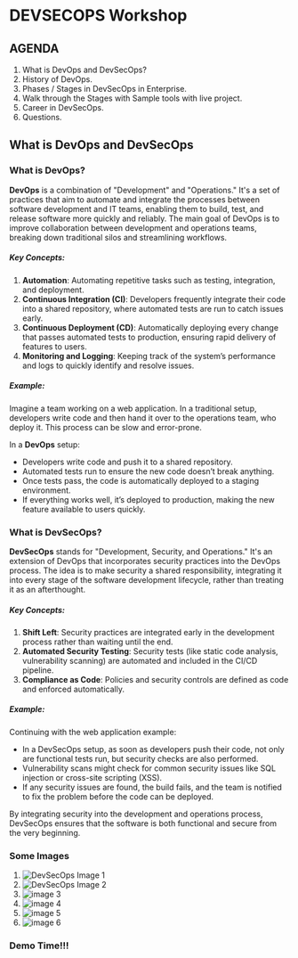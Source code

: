 # DEVSECOPS Workshop

## AGENDA
1. What is DevOps and DevSecOps?
2. History of DevOps.
3. Phases / Stages in DevSecOps in Enterprise.
4. Walk through the Stages with Sample tools with live project.
5. Career in DevSecOps.
6. Questions.

## What is DevOps and DevSecOps
### What is DevOps?

**DevOps** is a combination of "Development" and "Operations." It's a set of practices that aim to automate and integrate the processes between software development and IT teams, enabling them to build, test, and release software more quickly and reliably. The main goal of DevOps is to improve collaboration between development and operations teams, breaking down traditional silos and streamlining workflows.

##### Key Concepts:
1. **Automation**: Automating repetitive tasks such as testing, integration, and deployment.
2. **Continuous Integration (CI)**: Developers frequently integrate their code into a shared repository, where automated tests are run to catch issues early.
3. **Continuous Deployment (CD)**: Automatically deploying every change that passes automated tests to production, ensuring rapid delivery of features to users.
4. **Monitoring and Logging**: Keeping track of the system’s performance and logs to quickly identify and resolve issues.

##### Example:
Imagine a team working on a web application. In a traditional setup, developers write code and then hand it over to the operations team, who deploy it. This process can be slow and error-prone.

In a **DevOps** setup:
- Developers write code and push it to a shared repository.
- Automated tests run to ensure the new code doesn’t break anything.
- Once tests pass, the code is automatically deployed to a staging environment.
- If everything works well, it’s deployed to production, making the new feature available to users quickly.

### What is DevSecOps?

**DevSecOps** stands for "Development, Security, and Operations." It's an extension of DevOps that incorporates security practices into the DevOps process. The idea is to make security a shared responsibility, integrating it into every stage of the software development lifecycle, rather than treating it as an afterthought.

##### Key Concepts:
1. **Shift Left**: Security practices are integrated early in the development process rather than waiting until the end.
2. **Automated Security Testing**: Security tests (like static code analysis, vulnerability scanning) are automated and included in the CI/CD pipeline.
3. **Compliance as Code**: Policies and security controls are defined as code and enforced automatically.

##### Example:
Continuing with the web application example:
- In a DevSecOps setup, as soon as developers push their code, not only are functional tests run, but security checks are also performed.
- Vulnerability scans might check for common security issues like SQL injection or cross-site scripting (XSS).
- If any security issues are found, the build fails, and the team is notified to fix the problem before the code can be deployed.

By integrating security into the development and operations process, DevSecOps ensures that the software is both functional and secure from the very beginning.

### Some Images
1. ![DevSecOps Image 1](https://www.google.com/url?sa=i&url=https%3A%2F%2Fdevsecopsguides.com%2Fdocs%2Fplan-develop%2Fmethodology%2F&psig=AOvVaw0C8z1uvMdUwx4viaMwOXQl&ust=1725187907223000&source=images&cd=vfe&opi=89978449&ved=0CBQQjRxqFwoTCMjEhfaHn4gDFQAAAAAdAAAAABAI)
2. ![DevSecOps Image 2](https://www.google.com/url?sa=i&url=https%3A%2F%2Fdevops.com%2Fthe-basics-devsecops-adoption%2F&psig=AOvVaw0C8z1uvMdUwx4viaMwOXQl&ust=1725187907223000&source=images&cd=vfe&opi=89978449&ved=0CBQQjRxqFwoTCMjEhfaHn4gDFQAAAAAdAAAAABAS)
3. ![image 3](https://github.com/user-attachments/assets/8ae84984-5c70-4389-bd18-797361e117c6)
4. ![image 4](https://www.google.com/url?sa=i&url=https%3A%2F%2Fwww.linkedin.com%2Fposts%2Fplanetlevel_devsecops-appsec-activity-6613817379182919680-de4A&psig=AOvVaw0C8z1uvMdUwx4viaMwOXQl&ust=1725187907223000&source=images&cd=vfe&opi=89978449&ved=0CBQQjRxqFwoTCMjEhfaHn4gDFQAAAAAdAAAAABAw)
5. ![image 5](https://www.google.com/url?sa=i&url=https%3A%2F%2Fmedium.com%2Fcloud-native-daily%2Fbuilding-a-devsecops-pipeline-with-open-source-tools-ad4fd0e13515&psig=AOvVaw0C8z1uvMdUwx4viaMwOXQl&ust=1725187907223000&source=images&cd=vfe&opi=89978449&ved=0CBQQjRxqFwoTCMjEhfaHn4gDFQAAAAAdAAAAABBE)
6. ![image 6](https://www.google.com/url?sa=i&url=https%3A%2F%2Fwww.rainforest.tech%2Fdevsecops%2Ffrom-devops-to-devsecops-integrating-security-into-your-development-pipeline%2F&psig=AOvVaw0C8z1uvMdUwx4viaMwOXQl&ust=1725187907223000&source=images&cd=vfe&opi=89978449&ved=0CBQQjRxqFwoTCMjEhfaHn4gDFQAAAAAdAAAAABBi)

### Demo Time!!!


